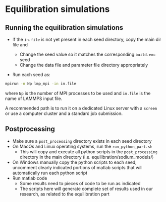 # Equilibration simulations

## Running the equilibration simulations

* If the `in.file` is not yet present in each seed directory, copy the main dir file and
	- Change the seed value so it matches the corresponding `build.emc` seed 
	- Change the data file and parameter file directory appropriately

* Run each seed as:

```bash
mpirun -n Np lmp_mpi -in in.file
```
where `Np` is the number of MPI processes to be used and `in.file` is the name of LAMMPS input file.

A recommended path is to run it on a dedicated Linux server with a `screen` or use a computer cluster and a standard job submission.

## Postprocessing

* Make sure a `post_processing` directory exists in each seed directory
* On MacOs and Linux operating systems, run the `run_python_part.sh` 
	- This will copy and execute all python scripts in the `post_processing` directory in the main directory (i.e. equilibration/sodium_models/)
* On Windows manually copy the python scripts to each seed, uncomment clearly indicated portions of matlab scripts that will automatically run each python script
* Run matlab code
	- Some results need to pieces of code to be run as indicated
	- The scripts here will generate complete set of results used in our research, as related to the equilibration part   
